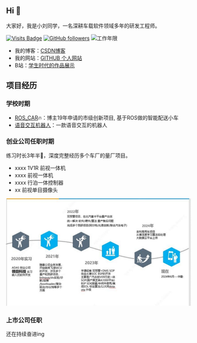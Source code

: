 ## Hi  👋

大家好，我是小刘同学，一名深耕车载软件领域多年的研发工程师。

[![Visits Badge](https://badges.pufler.dev/visits/YourUsername/daniao2017?style=flat-square)](https://github.com/daniao2017)
[![GitHub followers](https://img.shields.io/github/followers/daniao2017?style=social)](https://github.com/daniao2017?tab=followers)
![工作年限](https://img.shields.io/endpoint?url=https://raw.githubusercontent.com/daniao2017/doc/refs/heads/master/time.json)


* 我的博客：[CSDN博客](https://blog.csdn.net/daniao2017?type=blog)
* 我的网站：[GITHUB 个人网站](https://daniao2017.github.io/)
* B站：[学生时代的作品展示](https://space.bilibili.com/312309053?spm_id_from=333.788.0.0)  

## 项目经历

### 学校时期

* [ROS_CAR](https://github.com/daniao2017/ROS_Car)🔥：博主19年申请的市级创新项目, 基于ROS做的智能配送小车
* [语音交互机器人](https://github.com/daniao2017/voice_robot)：一款语音交互的机器人


### 创业公司任职时期 
练习时长3年半🤭，深度完整经历多个车厂的量厂项目。
* xxxx 1V1R 前视一体机
* xxxx 前视一体机
* xxxx 行泊一体控制器
* xx 前视单目摄像头

![职业历程](https://github.com/daniao2017/doc/blob/master/3_%E5%85%B3%E6%B3%A8%E4%BA%8B%E9%A1%B9/_asserts/%E8%81%8C%E4%B8%9A%E5%8E%86%E7%A8%8B.jpg)


### 上市公司任职

还在持续奋进ing


<!--
**daniao2017/daniao2017** is a ✨ _special_ ✨ repository because its `README.md` (this file) appears on your GitHub profile.

Here are some ideas to get you started:

- 🔭 I’m currently working on ...
- 🌱 I’m currently learning ...
- 👯 I’m looking to collaborate on ...
- 🤔 I’m looking for help with ...
- 💬 Ask me about ...
- 📫 How to reach me: ...
- 😄 Pronouns: ...
- ⚡ Fun fact: ...
-->
